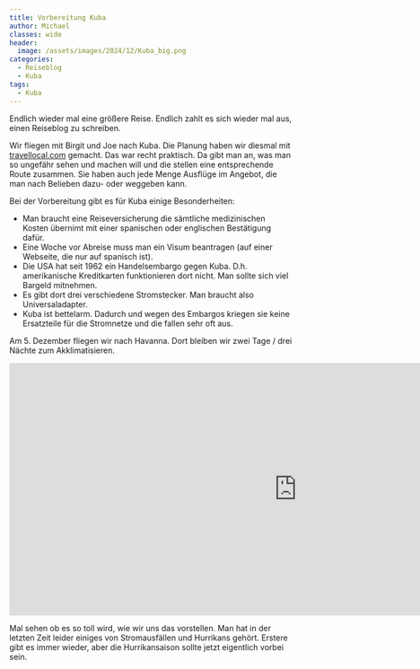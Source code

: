 ```yaml
---
title: Vorbereitung Kuba
author: Michael
classes: wide
header:
  image: /assets/images/2024/12/Kuba_big.png
categories:
  - Reiseblog
  - Kuba
tags:
  - Kuba
---
```


Endlich wieder mal eine größere Reise. Endlich zahlt es sich wieder mal aus, einen Reiseblog zu schreiben.

Wir fliegen mit Birgit und Joe nach Kuba. Die Planung haben wir diesmal mit [travellocal.com](https://www.travellocal.com/de) gemacht. Das war recht praktisch. Da gibt man an, was man so ungefähr sehen und machen will und die stellen eine entsprechende Route zusammen. Sie haben auch jede Menge Ausflüge im Angebot, die man nach Belieben dazu- oder weggeben kann.

Bei der Vorbereitung gibt es für Kuba einige Besonderheiten:

- Man braucht eine Reiseversicherung die sämtliche medizinischen Kosten übernimt mit einer spanischen oder englischen Bestätigung dafür.
- Eine Woche vor Abreise muss man ein Visum beantragen (auf einer Webseite, die nur auf spanisch ist).
- Die USA hat seit 1962 ein Handelsembargo gegen Kuba. D.h. amerikanische Kreditkarten funktionieren dort nicht. Man sollte sich viel Bargeld mitnehmen.
- Es gibt dort drei verschiedene Stromstecker. Man braucht also Universaladapter.
- Kuba ist bettelarm. Dadurch und wegen des Embargos kriegen sie keine Ersatzteile für die Stromnetze und die fallen sehr oft aus.

Am 5. Dezember fliegen wir nach Havanna. Dort bleiben wir zwei Tage / drei Nächte zum Akklimatisieren.

<iframe src="https://www.google.com/maps/embed?pb=!1m18!1m12!1m3!1d4427652.310767291!2d-81.04407784829459!3d22.167382359982202!2m3!1f0!2f0!3f0!3m2!1i1024!2i768!4f13.1!3m3!1m2!1s0x88cd49070f7a4cb5%3A0x798cf7529110a41a!2sKuba!5e1!3m2!1sde!2sat!4v1732814147934!5m2!1sde!2sat" width="1024" height="450" style="border:0;" allowfullscreen="" loading="lazy" referrerpolicy="no-referrer-when-downgrade"></iframe>

Mal sehen ob es so toll wird, wie wir uns das vorstellen. Man hat in der letzten Zeit leider einiges von Stromausfällen und Hurrikans gehört. Erstere gibt es immer wieder, aber die Hurrikansaison sollte jetzt eigentlich vorbei sein.
